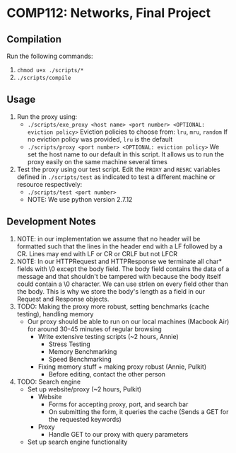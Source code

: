 # COMP112: Networks, Final Project

## Compilation
Run the following commands:
1. `chmod u+x ./scripts/*`
2. `./scripts/compile`

## Usage
1. Run the proxy using:
    * `./scripts/exe_proxy <host name> <port number> <OPTIONAL: eviction policy>`
    Eviction policies to choose from: `lru`, `mru`, `random`
    If no eviction policy was provided, `lru` is the default
    * `./scripts/proxy <port number> <OPTIONAL: eviction policy>`
    We set the host name to our default in this script. It allows us to run the proxy easily on the same machine several times
2. Test the proxy using our test script. Edit the `PROXY` and `RESRC` variables defined in `./scripts/test` as indicated to test a different machine or resource respectively:
    * `./scripts/test <port number>`
    * NOTE: We use python version 2.7.12

## Development Notes

1. NOTE: in our implementation we assume that no header will be formatted such that the lines in the header end with a LF followed by a CR. Lines may end with LF or CR or CRLF but not LFCR
2. NOTE: In our HTTPRequest and HTTPResponse we terminate all char* fields with \0 except the body field. The body field contains the data of a message and that shouldn't be tampered with because the body itself could contain a \0 character. We can use strlen on every field other than the body. This is why we store the body's length as a field in our Request and Response objects.
3. TODO: Making the proxy more robust, setting benchmarks (cache testing), handling memory
    - Our proxy should be able to run on our local machines (Macbook Air) for around 30-45 minutes of regular browsing
        - Write extensive testing scripts (~2 hours, Annie)
            - Stress Testing
            - Memory Benchmarking
            - Speed Benchmarking
        - Fixing memory stuff + making proxy robust (Annie, Pulkit)
            - Before editing, contact the other person
4. TODO: Search engine
    - Set up website/proxy (~2 hours, Pulkit)
        - Website
            - Forms for accepting proxy, port, and search bar
            - On submitting the form, it queries the cache (Sends a GET for the requested keywords)
        - Proxy
            - Handle GET to our proxy with query parameters
    - Set up search engine functionality